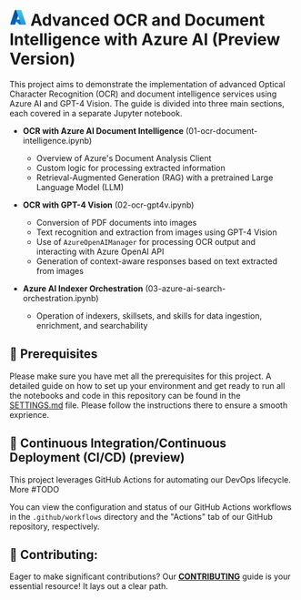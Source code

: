# <img src="./utils/images/azure_logo.png" alt="Azure Logo" style="width:30px;height:30px;"/> Advanced OCR and Document Intelligence with Azure AI (Preview Version)

This project aims to demonstrate the implementation of advanced Optical Character Recognition (OCR) and document intelligence services using Azure AI and GPT-4 Vision. The guide is divided into three main sections, each covered in a separate Jupyter notebook.

- **OCR with Azure AI Document Intelligence** (01-ocr-document-intelligence.ipynb)
    - Overview of Azure's Document Analysis Client
    - Custom logic for processing extracted information
    - Retrieval-Augmented Generation (RAG) with a pretrained Large Language Model (LLM)

- **OCR with GPT-4 Vision** (02-ocr-gpt4v.ipynb)
    - Conversion of PDF documents into images
    - Text recognition and extraction from images using GPT-4 Vision
    - Use of `AzureOpenAIManager` for processing OCR output and interacting with Azure OpenAI API
    - Generation of context-aware responses based on text extracted from images

- **Azure AI Indexer Orchestration** (03-azure-ai-search-orchestration.ipynb)
    - Operation of indexers, skillsets, and skills for data ingestion, enrichment, and searchability

## 🔧 Prerequisites

Please make sure you have met all the prerequisites for this project. A detailed guide on how to set up your environment and get ready to run all the notebooks and code in this repository can be found in the [SETTINGS.md](SETTINGS.md) file. Please follow the instructions there to ensure a smooth exprience.


## 🔄 Continuous Integration/Continuous Deployment (CI/CD) (preview)

This project leverages GitHub Actions for automating our DevOps lifecycle. More #TODO

You can view the configuration and status of our GitHub Actions workflows in the `.github/workflows` directory and the "Actions" tab of our GitHub repository, respectively.

## 💼 Contributing:

Eager to make significant contributions? Our **[CONTRIBUTING](./CONTRIBUTING.md)** guide is your essential resource! It lays out a clear path.


